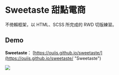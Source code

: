 # Sweetaste 甜點電商

不倚賴框架，以 HTML、SCSS 所完成的 RWD 切版練習。

## Demo

**Sweetaste**：
[https://ouiis.github.io/sweetaste/](https://ouiis.github.io/sweetaste/ "Sweetaste")

![](blob:https://imgur.com/7a97010e-697e-4d56-afe9-e84fb5ce19a4)
